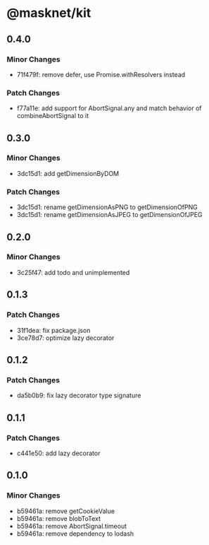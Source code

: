 # @masknet/kit

## 0.4.0

### Minor Changes

- 71f479f: remove defer, use Promise.withResolvers instead

### Patch Changes

- f77a11e: add support for AbortSignal.any and match behavior of combineAbortSignal to it

## 0.3.0

### Minor Changes

- 3dc15d1: add getDimensionByDOM

### Patch Changes

- 3dc15d1: rename getDimensionAsPNG to getDimensionOfPNG
- 3dc15d1: rename getDimensionAsJPEG to getDimensionOfJPEG

## 0.2.0

### Minor Changes

- 3c25f47: add todo and unimplemented

## 0.1.3

### Patch Changes

- 31f1dea: fix package.json
- 3ce78d7: optimize lazy decorator

## 0.1.2

### Patch Changes

- da5b0b9: fix lazy decorator type signature

## 0.1.1

### Patch Changes

- c441e50: add lazy decorator

## 0.1.0

### Minor Changes

- b59461a: remove getCookieValue
- b59461a: remove blobToText
- b59461a: remove AbortSignal.timeout
- b59461a: remove dependency to lodash
